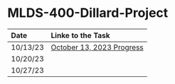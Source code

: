 # MLDS-400-Dillard-Project

| Date    | Linke to the Task 
| :------ | :------------------------ |
| 10/13/23  | [October 13, 2023 Progress](https://github.com/Stellawww/MLDS400_Group12/blob/main/Progress_Update/10_13_2023%20Progress.md)
| 10/20/23 |      |
| 10/27/23 |      |
